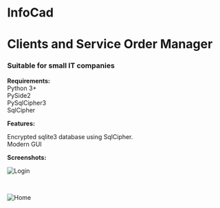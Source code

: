 # InfoCad
# Clients and Service Order Manager

<h3>Suitable for small IT companies</h3>

<b>Requirements:</b><br>
Python 3+<br>
PySide2<br>
PySqlCipher3<br>
SqlCipher<br>

<b>Features:</b><br>

Encrypted sqlite3 database using SqlCipher.<br>
Modern GUI<br>

<b>Screenshots:</b><br>

 ![Login](https://raw.githubusercontent.com/Henrique-Miranda/InfoCad/master/Screenshots/login.png
 "Login")
 
 <br>
 
 ![Home](https://raw.githubusercontent.com/Henrique-Miranda/InfoCad/master/Screenshots/home.png
 "Home")
